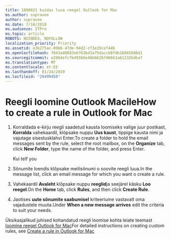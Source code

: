```yaml
---
title: 1800021 kuidas luua reegel Outlook for Mac
ms.author: supravee
author: supravee
ms.date: 7/16/2018
ms.audience: ITPro
ms.topic: article
ROBOTS: NOINDEX, NOFOLLOW
localization_priority: Priority
ms.assetid: e3b275ac-09b6-47de-94d2-cf3e29cef446
ms.openlocfilehash: f843ad8683eb763bd3a75daccb8fdb18985688d1
ms.sourcegitcommit: e2864efcfb493b6e46b662b746661a61232bdba7
ms.translationtype: MT
ms.contentlocale: et-EE
ms.lasthandoff: 01/24/2019
ms.locfileid: "29499450"
---
```

# <a name="how-to-create-a-rule-in-outlook-for-mac"></a><span data-ttu-id="0df42-102">Reegli loomine Outlook Macile</span><span class="sxs-lookup"><span data-stu-id="0df42-102">How to create a rule in Outlook for Mac</span></span>

1. <span data-ttu-id="0df42-103">Korraldada e-kirju reegli saadetud kausta loomiseks valige juur postkast, **Korralda** vahekaardil, klõpsake nuppu **Uus kaust**, tippige kausta nimi ja vajutage sisestusklahvi Enter.</span><span class="sxs-lookup"><span data-stu-id="0df42-103">To create a folder to hold the email messages sent by the rule, select the root mailbox, on the **Organize** tab, click **New Folder**, type the name of the folder, and press Enter.</span></span>
    
    <span data-ttu-id="0df42-104">Kui te</span><span class="sxs-lookup"><span data-stu-id="0df42-104">If you</span></span> 
    
2. <span data-ttu-id="0df42-105">Sõnumite loendis klõpsake meilisõnumi o soovite reegli luua.</span><span class="sxs-lookup"><span data-stu-id="0df42-105">In the message list, click an email message for which you want o create a rule.</span></span>
    
3. <span data-ttu-id="0df42-106">Vahekaardil **Avaleht** klõpsake nuppu **reeglid**ja seejärel käsku **Loo reegel**.</span><span class="sxs-lookup"><span data-stu-id="0df42-106">On the **Home** tab, click **Rules**, and then click **Create Rule**.</span></span>
    
4. <span data-ttu-id="0df42-107">Jaotises **uute sõnumite saabumisel** kriteeriume vastavalt oma vajadustele muuta.</span><span class="sxs-lookup"><span data-stu-id="0df42-107">Under **When a new message arrives** edit the criteria to suit your needs.</span></span> 
    
<span data-ttu-id="0df42-108">Üksikasjalikud juhised kohandatud reegli loomise kohta leiate teemast [loomine reegel Outlook for Mac](https://aka.ms/AA1uy0v)</span><span class="sxs-lookup"><span data-stu-id="0df42-108">For detailed instructions on creating custom rules, see [Create a rule in Outlook for Mac](https://aka.ms/AA1uy0v)</span></span>
  

